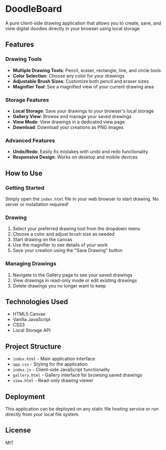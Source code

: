 # DoodleBoard

A pure client-side drawing application that allows you to create, save, and view digital doodles directly in your browser using local storage.

## Features

### Drawing Tools
- **Multiple Drawing Tools**: Pencil, eraser, rectangle, line, and circle tools
- **Color Selection**: Choose any color for your drawings
- **Adjustable Brush Sizes**: Customize both pencil and eraser sizes
- **Magnifier Tool**: See a magnified view of your current drawing area

### Storage Features
- **Local Storage**: Save your drawings to your browser's local storage
- **Gallery View**: Browse and manage your saved drawings
- **View Mode**: View drawings in a dedicated view page
- **Download**: Download your creations as PNG images

### Advanced Features
- **Undo/Redo**: Easily fix mistakes with undo and redo functionality
- **Responsive Design**: Works on desktop and mobile devices

## How to Use

### Getting Started
Simply open the `index.html` file in your web browser to start drawing. No server or installation required!

### Drawing
1. Select your preferred drawing tool from the dropdown menu
2. Choose a color and adjust brush size as needed
3. Start drawing on the canvas
4. Use the magnifier to see details of your work
5. Save your creation using the "Save Drawing" button

### Managing Drawings
1. Navigate to the Gallery page to see your saved drawings
2. View drawings in read-only mode or edit existing drawings
3. Delete drawings you no longer want to keep

## Technologies Used

- HTML5 Canvas
- Vanilla JavaScript
- CSS3
- Local Storage API

## Project Structure

- `index.html` - Main application interface
- `app.css` - Styling for the application
- `index.js` - Client-side JavaScript functionality
- `gallery.html` - Gallery interface for browsing saved drawings
- `view.html` - Read-only drawing viewer

## Deployment

This application can be deployed on any static file hosting service or run directly from your local file system.

## License

MIT 